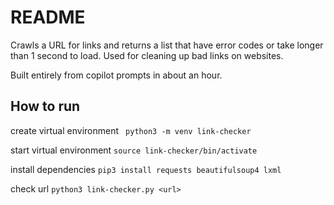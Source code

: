 # README
Crawls a URL for links and returns a list that have error codes or take longer than 1 second to load. Used for cleaning up bad links on websites.

Built entirely from copilot prompts in about an hour.

## How to run
create virtual environment
``` python3 -m venv link-checker```

start virtual environment
``` source link-checker/bin/activate ```

install dependencies
```pip3 install requests beautifulsoup4 lxml```

check url
```python3 link-checker.py <url>```
